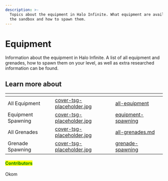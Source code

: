 ```yaml
---
description: >-
  Topics about the equipment in Halo Infinite. What equipment are available in
  the sandbox and how to spawn them.
---
```


# Equipment

Information about the equipment in Halo Infinite. A list of all equipment and grenades, how to spawn them on your level, as well as extra researched information can be found.



## Learn more about

<table data-view="cards"><thead><tr><th></th><th data-hidden data-card-cover data-type="files"></th><th data-hidden data-card-target data-type="content-ref"></th></tr></thead><tbody><tr><td>All Equipment</td><td><a href="../../../../.gitbook/assets/cover-tsg-placeholder.jpg">cover-tsg-placeholder.jpg</a></td><td><a href="all-equipment/">all-equipment</a></td></tr><tr><td>Equipment Spawning</td><td><a href="../../../../.gitbook/assets/cover-tsg-placeholder.jpg">cover-tsg-placeholder.jpg</a></td><td><a href="equipment-spawning/">equipment-spawning</a></td></tr><tr><td>All Grenades</td><td><a href="../../../../.gitbook/assets/cover-tsg-placeholder.jpg">cover-tsg-placeholder.jpg</a></td><td><a href="all-grenades.md">all-grenades.md</a></td></tr><tr><td>Grenade Spawning</td><td><a href="../../../../.gitbook/assets/cover-tsg-placeholder.jpg">cover-tsg-placeholder.jpg</a></td><td><a href="grenade-spawning/">grenade-spawning</a></td></tr></tbody></table>



#### <mark style="color:green;">Contributors</mark>

Okom
